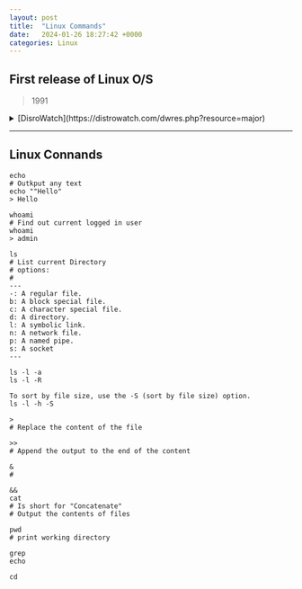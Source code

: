 ```yaml
---
layout: post
title:  "Linux Commands"
date:   2024-01-26 18:27:42 +0000
categories: Linux
---
```


## First release of Linux O/S
> 1991

<Details>Major Distributions
    <Summary>
    [DisroWatch](https://distrowatch.com/dwres.php?resource=major)
    </Summary>
</Details>

---
## Linux Connands

```
echo 
# Outkput any text 
echo ""Hello"
> Hello

whoami
# Find out current logged in user
whoami
> admin

ls
# List current Directory
# options:
#
---
-: A regular file.
b: A block special file.
c: A character special file.
d: A directory.
l: A symbolic link.
n: A network file.
p: A named pipe.
s: A socket
---

ls -l -a
ls -l -R

To sort by file size, use the -S (sort by file size) option.
ls -l -h -S

>  
# Replace the content of the file 

>> 
# Append the output to the end of the content 

&
# 

&&
cat
# Is short for "Concatenate" 
# Output the contents of files 

pwd
# print working directory

grep
echo

cd

```

